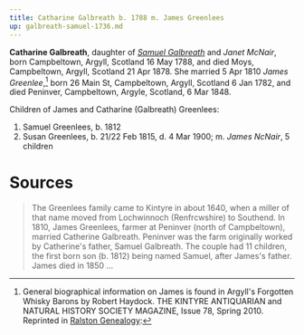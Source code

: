 ```yaml
---
title: Catharine Galbreath b. 1788 m. James Greenlees
up: galbreath-samuel-1736.md
---
```

**Catharine Galbreath**, daughter of [*Samuel Galbreath*](galbreath-samuel-1736.md) and *Janet McNair*, born Campbeltown, Argyll, Scotland  16 May 1788, and died Moys, Campbeltown, Argyll, Scotland 21 Apr 1878.  She married 5 Apr 1810 *James Greenlee*,[^james] born 26 Main St, Campbeltown, Argyll, Scotland 6 Jan 1782, and died Peninver, Campbeltown, Argyle, Scotland, 6 Mar 1848.


Children of James and Catharine (Galbreath) Greenlees:

1. Samuel Greenlees, b. 1812
2. Susan Greenlees, b. 21/22 Feb 1815, d. 4 Mar 1900; m. *James NcNair*, 5 children

# Sources

[^james]: General biographical information on James is found in Argyll's Forgotten Whisky Barons
by Robert Haydock. THE KINTYRE ANTIQUARIAN and NATURAL HISTORY SOCIETY MAGAZINE, Issue 78, Spring 2010.
Reprinted in [Ralston Genealogy](http://www.ralstongenealogy.com/number67kintmag.htm#whisky):
  > The Greenlees family came to Kintyre in about 1640,
  > when a miller of that name moved from Lochwinnoch 
  > (Renfrcwshire) to Southend. In 1810, James Greenlees,
  > farmer at Peninver (north of Campbeltown),
  > married Catherine Galbreath. Peninver was the farm 
  > originally worked by Catherine's father, Samuel Galbreath.
  > The couple had 11 children, the first born son (b. 1812)
  > being named Samuel, after James's father. 
  > James died in 1850 ... 
